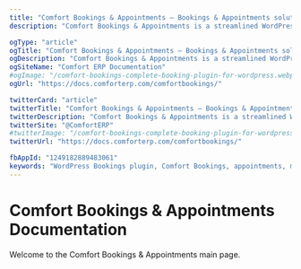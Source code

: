 ```yaml
---
title: "Comfort Bookings & Appointments – Bookings & Appointments solution for WordPress"
description: "Comfort Bookings & Appointments is a streamlined WordPress solution for managing appointments, meetings, or services with ease. Perfect for freelancers, small businesses, and service providers, it simplifies scheduling with customizable booking types, flexible durations, and availability controls."

ogType: "article"
ogTitle: "Comfort Bookings & Appointments – Bookings & Appointments solution for WordPress"
ogDescription: "Comfort Bookings & Appointments is a streamlined WordPress solution for managing appointments, meetings, or services with ease. Perfect for freelancers, small businesses, and service providers, it simplifies scheduling with customizable booking types, flexible durations, and availability controls."
ogSiteName: "Comfort ERP Documentation"
#ogImage: "/comfort-bookings-complete-booking-plugin-for-wordpress.webp"
ogUrl: "https://docs.comforterp.com/comfortbookings/"

twitterCard: "article"
twitterTitle: "Comfort Bookings & Appointments – Bookings & Appointments solution for WordPress"
twitterDescription: "Comfort Bookings & Appointments is a streamlined WordPress solution for managing appointments, meetings, or services with ease. Perfect for freelancers, small businesses, and service providers, it simplifies scheduling with customizable booking types, flexible durations, and availability controls."
twitterSite: "@ComfortERP"
#twitterImage: "/comfort-bookings-complete-booking-plugin-for-wordpress.webp"
twitterUrl: "https://docs.comforterp.com/comfortbookings/"

fbAppId: "1249182889483061"
keywords: "WordPress Bookings plugin, Comfort Bookings, appointments, meetings, bookings for wordpress, bookings plugin for wordpress"
---
```


# Comfort Bookings & Appointments Documentation

Welcome to the Comfort Bookings & Appointments main page.



